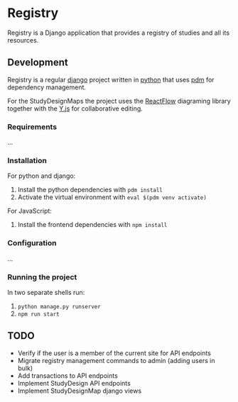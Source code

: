 # Registry

Registry is a Django application that provides a registry of studies and all its resources.

## Development

Registry is a regular [django](https://www.djangoproject.com/) project written in [python](https://www.python.org/) that uses [pdm](https://pdm.fming.dev/) for dependency management.

For the StudyDesignMaps the project uses the [ReactFlow](https://reactflow.dev/) diagraming library together with the [Y.js](https://docs.yjs.dev/) for collaborative editing.

### Requirements

...

### Installation

For python and django:

1. Install the python dependencies with `pdm install`
2. Activate the virtual environment with `eval $(pdm venv activate)`

For JavaScript:

1. Install the frontend dependencies with `npm install`

### Configuration

...

### Running the project

In two separate shells run:

1. `python manage.py runserver`
2. `npm run start`

## TODO

- Verify if the user is a member of the current site for API endpoints
- Migrate registry management commands to admin (adding users in bulk)
- Add transactions to API endpoints
- Implement StudyDesign API endpoints
- Implement StudyDesignMap django views
